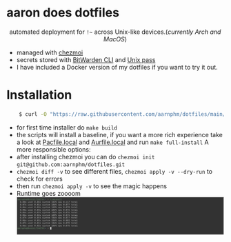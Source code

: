 # aaron does dotfiles

<div align="center"><p>automated deployment for <code>!~</code> across Unix-like devices.(<i>currently Arch and MacOS</i>)</p></div>

- managed with [chezmoi](https://www.chezmoi.io/) 
- secrets stored with [BitWarden CLI](https://bitwarden.com/) and [Unix pass](https://www.passwordstore.org/)
- I have included a Docker version of my dotfiles if you want to try it out.

# Installation

```sh 
    $ curl -O "https://raw.githubusercontent.com/aarnphm/dotfiles/main/install" | sh
```
- for first time installer do `make build`
- the scripts will install a baseline, if you want a more rich experience take a look at [Pacfile.local](Pacfile.local) and [Aurfile.local](Aurfile.local) and run `make full-install`
A more responsible options:
- after installing chezmoi you can do `chezmoi init git@github.com:aarnphm/dotfiles.git`
- `chezmoi diff -v` to see different files, `chezmoi apply -v --dry-run` to check for errors
- then run `chezmoi apply -v` to see the magic happens
- Runtime goes zoooom
![runtime vrom vrom](./screenshots/runtime.png)
